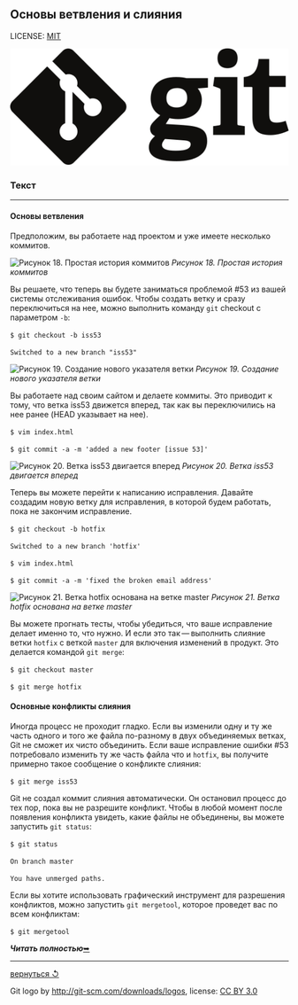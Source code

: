 ## Основы ветвления и слияния

LICENSE: [MIT](./license.md)

![git-logo](./assets/logo.svg)

### **Текст**

---

#### Основы ветвления

Предположим, вы работаете над проектом и уже имеете несколько коммитов.

![Рисунок 18. Простая история коммитов](https://git-scm.com/book/en/v2/images/basic-branching-1.png)
*Рисунок 18. Простая история коммитов*

Вы решаете, что теперь вы будете заниматься проблемой #53 из вашей системы отслеживания ошибок. Чтобы создать ветку и сразу переключиться на нее, можно выполнить команду `git` checkout с параметром `-b`:

`$ git checkout -b iss53`

`Switched to a new branch "iss53"`

![Рисунок 19. Создание нового указателя ветки](https://git-scm.com/book/en/v2/images/basic-branching-2.png)
*Рисунок 19. Создание нового указателя ветки*

Вы работаете над своим сайтом и делаете коммиты. Это приводит к тому, что ветка iss53 движется вперед, так как вы переключились на нее ранее (HEAD указывает на нее).

`$ vim index.html`

`$ git commit -a -m 'added a new footer [issue 53]'`

![Рисунок 20. Ветка iss53 двигается вперед](https://git-scm.com/book/en/v2/images/basic-branching-3.png)
*Рисунок 20. Ветка iss53 двигается вперед*

Теперь вы можете перейти к написанию исправления. Давайте создадим новую ветку для исправления, в которой будем работать, пока не закончим исправление.

`$ git checkout -b hotfix`

`Switched to a new branch 'hotfix'`

`$ vim index.html`

`$ git commit -a -m 'fixed the broken email address'`

![Рисунок 21. Ветка hotfix основана на ветке master](https://git-scm.com/book/en/v2/images/basic-branching-4.png)
*Рисунок 21. Ветка hotfix основана на ветке master*

Вы можете прогнать тесты, чтобы убедиться, что ваше исправление делает именно то, что нужно. И если это так — выполнить слияние ветки `hotfix` с веткой `master` для включения изменений в продукт. Это делается командой `git merge`:

`$ git checkout master`

`$ git merge hotfix`

#### Основные конфликты слияния

Иногда процесс не проходит гладко. Если вы изменили одну и ту же часть одного и того же файла по-разному в двух объединяемых ветках, Git не сможет их чисто объединить. Если ваше исправление ошибки #53 потребовало изменить ту же часть файла что и `hotfix`, вы получите примерно такое сообщение о конфликте слияния:

`$ git merge iss53`

Git не создал коммит слияния автоматически. Он остановил процесс до тех пор, пока вы не разрешите конфликт. Чтобы в любой момент после появления конфликта увидеть, какие файлы не объединены, вы можете запустить `git status`:

`$ git status`

`On branch master`

`You have unmerged paths.`

Если вы хотите использовать графический инструмент для разрешения конфликтов, можно запустить `git mergetool`, которое проведет вас по всем конфликтам:

`$ git mergetool`

***Читать полностью***[&#10149;](https://git-scm.com/book/ru/v2/%D0%92%D0%B5%D1%82%D0%B2%D0%BB%D0%B5%D0%BD%D0%B8%D0%B5-%D0%B2-Git-%D0%9E%D1%81%D0%BD%D0%BE%D0%B2%D1%8B-%D0%B2%D0%B5%D1%82%D0%B2%D0%BB%D0%B5%D0%BD%D0%B8%D1%8F-%D0%B8-%D1%81%D0%BB%D0%B8%D1%8F%D0%BD%D0%B8%D1%8F)

---

[вернуться &#8634;](./branching.md)

Git logo by http://git-scm.com/downloads/logos,
license: [CC BY 3.0](https://creativecommons.org/licenses/by/3.0/)
